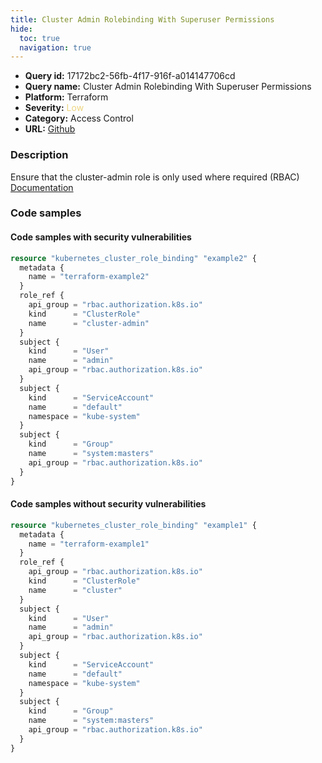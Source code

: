 ```yaml
---
title: Cluster Admin Rolebinding With Superuser Permissions
hide:
  toc: true
  navigation: true
---
```


<style>
  .highlight .hll {
    background-color: #ff171742;
  }
  .md-content {
    max-width: 1100px;
    margin: 0 auto;
  }
</style>

-   **Query id:** 17172bc2-56fb-4f17-916f-a014147706cd
-   **Query name:** Cluster Admin Rolebinding With Superuser Permissions
-   **Platform:** Terraform
-   **Severity:** <span style="color:#edd57e">Low</span>
-   **Category:** Access Control
-   **URL:** [Github](https://github.com/Checkmarx/kics/tree/master/assets/queries/terraform/kubernetes/cluster_admin_role_binding_with_super_user_permissions)

### Description
Ensure that the cluster-admin role is only used where required (RBAC)<br>
[Documentation](https://registry.terraform.io/providers/hashicorp/kubernetes/latest/docs/resources/cluster_role_binding#name)

### Code samples
#### Code samples with security vulnerabilities
```tf title="Positive test num. 1 - tf file" hl_lines="8"
resource "kubernetes_cluster_role_binding" "example2" {
  metadata {
    name = "terraform-example2"
  }
  role_ref {
    api_group = "rbac.authorization.k8s.io"
    kind      = "ClusterRole"
    name      = "cluster-admin"
  }
  subject {
    kind      = "User"
    name      = "admin"
    api_group = "rbac.authorization.k8s.io"
  }
  subject {
    kind      = "ServiceAccount"
    name      = "default"
    namespace = "kube-system"
  }
  subject {
    kind      = "Group"
    name      = "system:masters"
    api_group = "rbac.authorization.k8s.io"
  }
}

```


#### Code samples without security vulnerabilities
```tf title="Negative test num. 1 - tf file"
resource "kubernetes_cluster_role_binding" "example1" {
  metadata {
    name = "terraform-example1"
  }
  role_ref {
    api_group = "rbac.authorization.k8s.io"
    kind      = "ClusterRole"
    name      = "cluster"
  }
  subject {
    kind      = "User"
    name      = "admin"
    api_group = "rbac.authorization.k8s.io"
  }
  subject {
    kind      = "ServiceAccount"
    name      = "default"
    namespace = "kube-system"
  }
  subject {
    kind      = "Group"
    name      = "system:masters"
    api_group = "rbac.authorization.k8s.io"
  }
}

```

